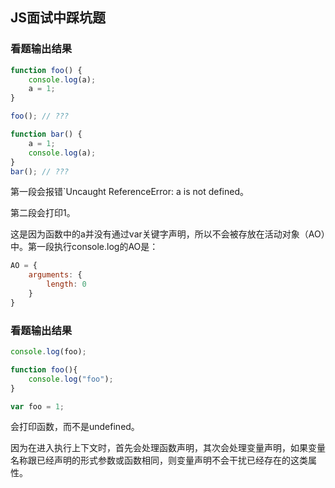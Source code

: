 ## JS面试中踩坑题

### 看题输出结果

```javascript
function foo() {
    console.log(a);
    a = 1;
}

foo(); // ???

function bar() {
    a = 1;
    console.log(a);
}
bar(); // ???
```

第一段会报错`Uncaught ReferenceError: a is not defined。

第二段会打印1。

这是因为函数中的a并没有通过var关键字声明，所以不会被存放在活动对象（AO）中。第一段执行console.log的AO是：

```javascript
AO = {
    arguments: {
        length: 0
    }
}
```

### 看题输出结果

```javascript
console.log(foo);

function foo(){
    console.log("foo");
}

var foo = 1;
```

会打印函数，而不是undefined。

因为在进入执行上下文时，首先会处理函数声明，其次会处理变量声明，如果变量名称跟已经声明的形式参数或函数相同，则变量声明不会干扰已经存在的这类属性。